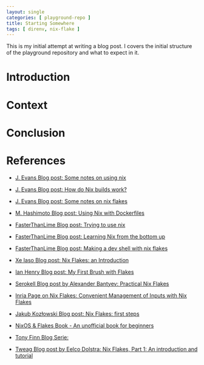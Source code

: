 ```yaml
---
layout: single
categories: [ playground-repo ]
title: Starting Somewhere
tags: [ direnv, nix-flake ]
---
```


This is my initial attempt at writing a blog post.
I covers the initial structure of the playground repository and what to expect in it.
<!--more-->

# Introduction

# Context

# Conclusion

# References

- [J. Evans Blog post: Some notes on using nix][jevans-nix-notes]
- [J. Evans Blog post: How do Nix builds work?][jevans-nix-builds]
- [J. Evans Blog post: Some notes on nix flakes][jevans-flakes-notes]
- [M. Hashimoto Blog post: Using Nix with Dockerfiles][mhashimoto-nix-docker]
- [FasterThanLime Blog post: Trying to use nix][fasterthanlime-trying-nix]
- [FasterThanLime Blog post: Learning Nix from the bottom up][fasterthanlime-learning-nix]
- [FasterThanLime Blog post: Making a dev shell with nix flakes][fasterthanlime-nix-devshell]
- [Xe Iaso Blog post: Nix Flakes: an Introduction][xe-flake-intro]

- [Ian Henry Blog post: My First Brush with Flakes][ihenry-flakes]
- [Serokell Blog post by Alexander Bantyev: Practical Nix Flakes][serokell-flakes]
- [Inria Page on Nix Flakes: Convenient Management of Inputs with Nix Flakes][inria-nix-tutorial-flake]
- [Jakub Kozłowski Blog post: Nix Flakes: first steps][kubukoz-first-flakes]
- [NixOS & Flakes Book - An unofficial book for beginners][nixos-flakes-book]
- [Tony Finn Blog Serie: ][tfinn-flake-edition]
- [Tweag Blog post by Eelco Dolstra: Nix Flakes, Part 1: An introduction and tutorial][tweag-flake-intro]

[jevans-nix-notes]: https://jvns.ca/blog/2023/02/28/some-notes-on-using-nix/
[jevans-nix-builds]: https://jvns.ca/blog/2023/03/03/how-do-nix-builds-work-/
[jevans-flakes-notes]: https://jvns.ca/blog/2023/11/11/notes-on-nix-flakes/
[mhashimoto-nix-docker]: https://mitchellh.com/writing/nix-with-dockerfiles
[fasterthanlime-trying-nix]: https://fasterthanli.me/series/updating-fasterthanli-me-for-2022/part-5
[fasterthanlime-learning-nix]: https://fasterthanli.me/series/building-a-rust-service-with-nix/part-9
[fasterthanlime-nix-devshell]: https://fasterthanli.me/series/building-a-rust-service-with-nix/part-10
[xe-flake-intro]: https://xeiaso.net/blog/nix-flakes-1-2022-02-21/
[ihenry-flakes]: https://ianthehenry.com/posts/how-to-learn-nix/flakes/
[serokell-flakes]: https://serokell.io/blog/practical-nix-flakes
[inria-nix-tutorial-flake]: https://nix-tutorial.gitlabpages.inria.fr/nix-tutorial/flakes.html
[kubukoz-first-flakes]: https://blog.kubukoz.com/flakes-first-steps/
[nixos-flakes-book]: https://nixos-and-flakes.thiscute.world/
[tfinn-flake-edition]: https://tonyfinn.com/blog/nix-from-first-principles-flake-edition/
[tweag-flake-intro]: https://www.tweag.io/blog/2020-05-25-flakes/
